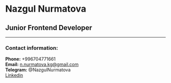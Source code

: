 # Nazgul Nurmatova


## Junior Frontend Developer

---

### Contact information:

**Phone:** +996704771661\
**Email:** n.nurmatova.kg@gmail.com\
**Telegram:** @NazgulNurmatova\
[Linkedin](www.linkedin.com/in/nazgul-nurmatova-a68619232)
